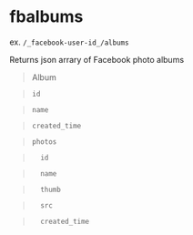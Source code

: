 # fbalbums

ex. `/_facebook-user-id_/albums`

Returns json arrary of Facebook photo albums
> Album

>     id

>     name

>     created_time

>     photos

>       id

>       name

>       thumb

>       src

>       created_time

